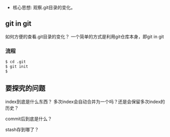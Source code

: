


- 核心思想: 观察.git目录的变化。



## git in git

如何方便的查看.git目录的变化？
一个简单的方式是利用git仓库本身，即git in git



### 流程

```bash
$ cd .git
$ git init
$

```

## 要探究的问题

index到底是什么东西？
多次index会自动合并为一个吗？还是会保留多次index的历史？

commit后到底是什么？


stash存到哪了？

 
